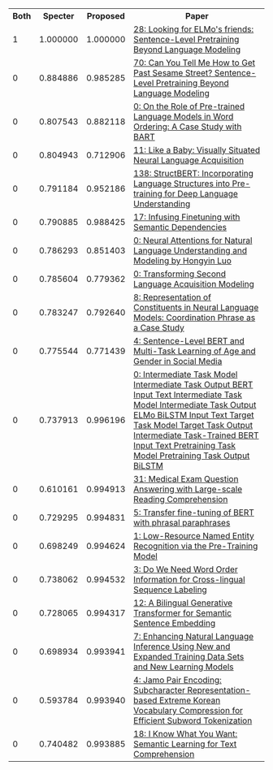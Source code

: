 <html><table><tr>
<th>Both</th>
<th>Specter</th>
<th>Proposed</th>
<th>Paper</th>
</tr>
<tr>
<td>1</td>
<td>1.000000</td>
<td>1.000000</td>
<td><a href="https://www.semanticscholar.org/paper/256623ff025f36d343588bcd0b966c1fd26afcf8">28: Looking for ELMo's friends: Sentence-Level Pretraining Beyond Language Modeling</a></td>
</tr>
<tr>
<td>0</td>
<td>0.884886</td>
<td>0.985285</td>
<td><a href="https://www.semanticscholar.org/paper/06a1bf4a7333bbc78dbd7470666b33bd9e26882b">70: Can You Tell Me How to Get Past Sesame Street? Sentence-Level Pretraining Beyond Language Modeling</a></td>
</tr>
<tr>
<td>0</td>
<td>0.807543</td>
<td>0.882118</td>
<td><a href="https://www.semanticscholar.org/paper/03ca1715ad0637a1ab34343ff343947f17dd1082">0: On the Role of Pre-trained Language Models in Word Ordering: A Case Study with BART</a></td>
</tr>
<tr>
<td>0</td>
<td>0.804943</td>
<td>0.712906</td>
<td><a href="https://www.semanticscholar.org/paper/a9c9b81f05d8bc274182d6c6f3cc0b70d5c73cfa">11: Like a Baby: Visually Situated Neural Language Acquisition</a></td>
</tr>
<tr>
<td>0</td>
<td>0.791184</td>
<td>0.952186</td>
<td><a href="https://www.semanticscholar.org/paper/d56c1fc337fb07ec004dc846f80582c327af717c">138: StructBERT: Incorporating Language Structures into Pre-training for Deep Language Understanding</a></td>
</tr>
<tr>
<td>0</td>
<td>0.790885</td>
<td>0.988425</td>
<td><a href="https://www.semanticscholar.org/paper/c6dc2f21e943c5a1dd35fb3d6ff18525c9c86ca0">17: Infusing Finetuning with Semantic Dependencies</a></td>
</tr>
<tr>
<td>0</td>
<td>0.786293</td>
<td>0.851403</td>
<td><a href="https://www.semanticscholar.org/paper/bfe973d679b431276bc1dcb3a019a0272f14ffe9">0: Neural Attentions for Natural Language Understanding and Modeling by Hongyin Luo</a></td>
</tr>
<tr>
<td>0</td>
<td>0.785604</td>
<td>0.779362</td>
<td><a href="https://www.semanticscholar.org/paper/08e87bf439354546d94ebe0449dc1bfb430efb27">0: Transforming Second Language Acquisition Modeling</a></td>
</tr>
<tr>
<td>0</td>
<td>0.783247</td>
<td>0.792640</td>
<td><a href="https://www.semanticscholar.org/paper/de7feb30c1f37c253d40ec5ea37e6039dd3a5c8b">8: Representation of Constituents in Neural Language Models: Coordination Phrase as a Case Study</a></td>
</tr>
<tr>
<td>0</td>
<td>0.775544</td>
<td>0.771439</td>
<td><a href="https://www.semanticscholar.org/paper/16dbd07e8ca7473f95acccffba1995cdb773863f">4: Sentence-Level BERT and Multi-Task Learning of Age and Gender in Social Media</a></td>
</tr>
<tr>
<td>0</td>
<td>0.737913</td>
<td>0.996196</td>
<td><a href="https://www.semanticscholar.org/paper/37f22855ec98ef7fc0958bb6898409bc5bc6a9f0">0: Intermediate Task Model Intermediate Task Output BERT Input Text Intermediate Task Model Intermediate Task Output ELMo BiLSTM Input Text Target Task Model Target Task Output Intermediate Task-Trained BERT Input Text Pretraining Task Model Pretraining Task Output BiLSTM</a></td>
</tr>
<tr>
<td>0</td>
<td>0.610161</td>
<td>0.994913</td>
<td><a href="https://www.semanticscholar.org/paper/b8022c096160ea0e04b67a9635a5069ab45b065c">31: Medical Exam Question Answering with Large-scale Reading Comprehension</a></td>
</tr>
<tr>
<td>0</td>
<td>0.729295</td>
<td>0.994831</td>
<td><a href="https://www.semanticscholar.org/paper/aef4e4ff1f154d0f36ae597aebfe9eba358dc6e6">5: Transfer fine-tuning of BERT with phrasal paraphrases</a></td>
</tr>
<tr>
<td>0</td>
<td>0.698249</td>
<td>0.994624</td>
<td><a href="https://www.semanticscholar.org/paper/aba19f5ae0747dd1d02137ca596a74e70514a246">1: Low-Resource Named Entity Recognition via the Pre-Training Model</a></td>
</tr>
<tr>
<td>0</td>
<td>0.738062</td>
<td>0.994532</td>
<td><a href="https://www.semanticscholar.org/paper/b2a8c682683bbe0362d13f378d4f20002433a479">3: Do We Need Word Order Information for Cross-lingual Sequence Labeling</a></td>
</tr>
<tr>
<td>0</td>
<td>0.728065</td>
<td>0.994317</td>
<td><a href="https://www.semanticscholar.org/paper/1941f5b053ccc80fa44980d38ac074145591b4ec">12: A Bilingual Generative Transformer for Semantic Sentence Embedding</a></td>
</tr>
<tr>
<td>0</td>
<td>0.698934</td>
<td>0.993941</td>
<td><a href="https://www.semanticscholar.org/paper/696ce5df90ab3fdae43b482c1cc673ff98e54605">7: Enhancing Natural Language Inference Using New and Expanded Training Data Sets and New Learning Models</a></td>
</tr>
<tr>
<td>0</td>
<td>0.593784</td>
<td>0.993940</td>
<td><a href="https://www.semanticscholar.org/paper/a9d112e4f6997a50d39001c9feb23c2f53cfc546">4: Jamo Pair Encoding: Subcharacter Representation-based Extreme Korean Vocabulary Compression for Efficient Subword Tokenization</a></td>
</tr>
<tr>
<td>0</td>
<td>0.740482</td>
<td>0.993885</td>
<td><a href="https://www.semanticscholar.org/paper/e2a9e0cb1d5376d5f03d9e3f12cf962c49adb133">18: I Know What You Want: Semantic Learning for Text Comprehension</a></td>
</tr>
</table></html>
